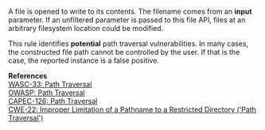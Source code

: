  A file is opened to write to its contents. The filename comes from an **input** parameter. If an unfiltered parameter is passed to this file API, files at an arbitrary filesystem location could be modified.

This rule identifies **potential** path traversal vulnerabilities. In many cases, the constructed file path cannot be controlled by the user. If that is the case, the reported instance is a false positive.

  

**References**  
[WASC-33: Path Traversal](http://projects.webappsec.org/w/page/13246952/Path%20Traversal)  
[OWASP: Path Traversal](https://www.owasp.org/index.php/Path_Traversal)  
[CAPEC-126: Path Traversal](http://capec.mitre.org/data/definitions/126.html)  
[CWE-22: Improper Limitation of a Pathname to a Restricted Directory ('Path Traversal')](http://cwe.mitre.org/data/definitions/22.html)

